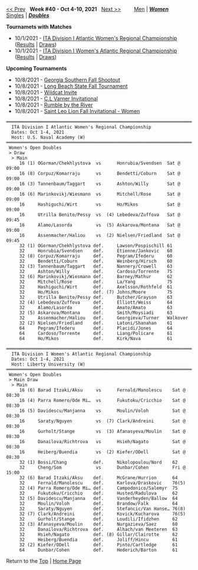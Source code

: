<a name="top"></a>[<< Prev](women_doubles_2139.md) &nbsp; **Week #40 - Oct 4-10, 2021** &nbsp; [Next >>](women_doubles_2141.md) &nbsp;&nbsp;&nbsp;&nbsp;&nbsp;&nbsp;&nbsp; [Men](./men_doubles_2140.md) &#124; [***Women***](./women_doubles_2140.md) &nbsp;&nbsp;&nbsp;&nbsp;&nbsp; [Singles](./women_singles_2140.md) &#124; [***Doubles***](./women_doubles_2140.md)

**Tournamets with Matches**  
- 10/1/2021 - [ITA Division I Atlantic Women's Regional Championship](#21-03077) ([Results](#21-03077) &#124; <a href="https://colleges.wearecollegetennis.com/competitions/USNavalAcademyW/Tournaments/Overview/EB66D8AE-2B72-4A34-AF59-E6C67DA9A6D8" target="_blank">Draws</a>)  
- 10/1/2021 - [ITA Division I Women's Atlantic Regional Championship](#21-54831) ([Results](#21-54831) &#124; <a href="https://colleges.wearecollegetennis.com/competitions/LibertyUniversityW/Tournaments/Overview/C52564C8-3C18-4053-9A72-29E45A0B7B93" target="_blank">Draws</a>)  

**Upcoming Tournaments**  
- 10/8/2021 - <a href="https://colleges.wearecollegetennis.com/competitions/GeorgiaSouthernUniversityW/Tournaments/Overview/786347CE-968D-49AF-86B6-AE9394B881DC" target="_blank">Georgia Southern Fall Shootout</a>  
- 10/8/2021 - <a href="https://colleges.wearecollegetennis.com/competitions/LongBeachStateUnivW/Tournaments/Overview/2DA2FE11-5CCE-4140-94C9-8E6CB1763488" target="_blank">Long Beach State Fall Tournament</a>  
- 10/8/2021 - <a href="https://colleges.wearecollegetennis.com/competitions/NorthwesternUniversityW/Tournaments/Overview/8B95BB2A-65A5-405B-8ED4-06CABB9BE847" target="_blank">Wildcat Invite</a>  
- 10/8/2021 - <a href="https://colleges.wearecollegetennis.com/competitions/RollinsCollegeM/Tournaments/Overview/3CD48F05-0A53-43AA-90D0-6464D0615B24" target="_blank">C.L Varner Invitational</a>  
- 10/8/2021 - <a href="https://colleges.wearecollegetennis.com/competitions/NortheasternStateUW/Tournaments/Overview/6CDF33CD-A0E5-4CA9-BD9D-2F5B12B0FE50" target="_blank">Rumble by the River</a>  
- 10/8/2021 - <a href="https://colleges.wearecollegetennis.com/competitions/SaintLeoUniversityW/Tournaments/Overview/CD3EA260-EE7B-4CC4-AEAD-3B2FCD79FEE4" target="_blank">Saint Leo Lion Fall Invitational - Women</a>  

<a name="21-03077"></a>
~~~
════════════════════════════════════════════════════════════════════════
  ITA Division I Atlantic Women's Regional Championship
  Dates: Oct 1-4, 2021
  Host: U.S. Naval Academy (W)
════════════════════════════════════════════════════════════════════════
 Women's Open Doubles
 > Draw
  > Main
     16 (1) OGorman/Chekhlystova  vs      Honrubia/Svendsen  Sat @ 09:00
     16 (8) Corpuz/Komarraju      vs      Bendetti/Coburn    Sat @ 09:00
     16 (3) Tannenbaum/Taggart    vs      Ashton/Willy       Sat @ 09:00
     16 (6) Marinkovikj/Wiesmann  vs      Mitchell/Rose      Sat @ 09:00
     16     Hashiguchi/Wirt       vs      Ho/Mikos           Sat @ 09:00
     16     Utrilla Benito/Pessy  vs  (4) Lebedeva/Zuffova   Sat @ 09:45
     16     Alamo/Lasorda         vs  (5) Askarova/Montana   Sat @ 09:00
     16     Assenmacher/Haliou    vs  (2) Nielsen/Friedland  Sat @ 09:45
     32 (1) OGorman/Chekhlystova def.     Lawson/Pospischill 61
     32     Honrubia/Svendsen    def.     Etienne/Jankovic   60
     32 (8) Corpuz/Komarraju     def.     Pegram/Ifederu     60
     32     Bendetti/Coburn      def.     Weinberg/Hirsch    60
     32 (3) Tannenbaum/Taggart   def.     Nannery/Crowell    63
     32     Ashton/Willy         def.     Cardoso/Torrente   75
     32 (6) Marinkovikj/Wiesmann def.     Barney/Mathur      62
     32     Mitchell/Rose        def.     La/Yang            75
     32     Hashiguchi/Wirt      def.     Axelsson/Rothfeld  61
     32     Ho/Mikos             def. (7) Johns/Moore        75
     32     Utrilla Benito/Pessy def.     Butcher/Grayson    63
     32 (4) Lebedeva/Zuffova     def.     Elliott/Weiss      64
     32     Alamo/Lasorda        def.     Amato/Amato        63
     32 (5) Askarova/Montana     def.     Smith/Moysiadi     63
     32     Assenmacher/Haliou   def.     Georgieva/Turner   Walkover
     32 (2) Nielsen/Friedland    def.     Latoni/Shanahan    61
     64     Pegram/Ifederu       def.     Placidi/Jones      64
     64     Cardoso/Torrente     def.     Liang/Policare     61
     64     Ho/Mikos             def.     Kirk/Nava          61
~~~

<a name="21-54831"></a>
~~~
══════════════════════════════════════════════════════════════════════════
  ITA Division I Women's Atlantic Regional Championship
  Dates: Oct 1-4, 2021
  Host: Liberty University (W)
══════════════════════════════════════════════════════════════════════════
 Women's Open Doubles
 > Main Draw
  > Main
     16 (6) Barad Itzaki/Aksu     vs      Fernald/Manolescu    Sat @ 08:30
     16 (4) Parra Romero/Ode Mi…  vs      Fukutoku/Cricchio    Sat @ 08:30
     16 (5) Davidescu/Manjanna    vs      Moulin/Voloh         Sat @ 08:30
     16     Saraty/Nguyen         vs  (7) Clark/Andreini       Sat @ 08:30
     16     Gurholt/Stange        vs  (3) Afanasyeva/Moulin    Sat @ 08:30
     16     Danailova/Richtrova   vs      Hsieh/Nagato         Sat @ 08:30
     16     Heiberg/Buendia       vs  (2) Kiefer/ODell         Sat @ 08:30
     32 (1) Bossi/Chang          def.     Nikolopoulou/Nord    62
     32     Cheng/Som             vs      Dunbar/Cohen         Fri @ 15:00
     32 (6) Barad Itzaki/Aksu    def.     McGrane/Hurrion      64
     32     Fernald/Manolescu    def.     Karlova/Draskovic    76(5)
     32 (4) Parra Romero/Ode Mi… def.     Campodonico/Salemyr  75
     32     Fukutoku/Cricchio    def.     Husted/Radulova      62
     32 (5) Davidescu/Manjanna   def.     Vanderheyden/Ballow  64
     32     Moulin/Voloh         def.     Brandow/Falk         64
     32     Saraty/Nguyen        def.     Stefancic/Van Hanse… 76(8)
     32 (7) Clark/Andreini       def.     Kovick/Kucharova     76(5)
     32     Gurholt/Stange       def.     Loudili/Ifidzhen     62
     32 (3) Afanasyeva/Moulin    def.     Nurgazieva/Saez      60
     32     Danailova/Richtrova  def.     Alhach/van Meeteren  63
     32     Hsieh/Nagato         def. (8) Gillar/Clairotte     62
     32     Heiberg/Buendia      def.     Joliff/Hincu         61
     32 (2) Kiefer/ODell         def.     Pinto/Cartledge      61
     64     Dunbar/Cohen         def.     Hederich/Barton      61
~~~

Return to the [Top](./women_doubles_2140.md) &#124; [Home Page](../../index.md)